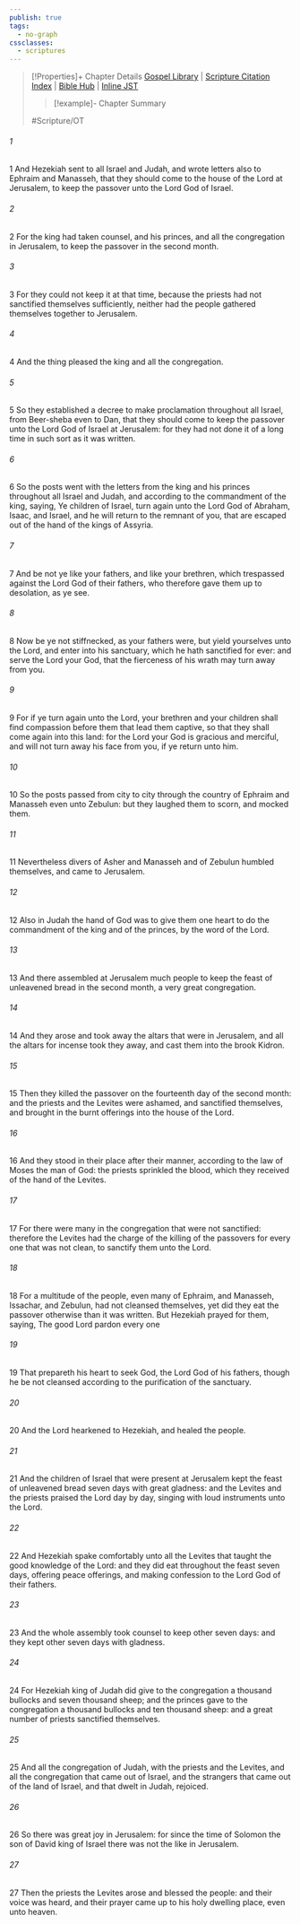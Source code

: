 ```yaml
---
publish: true
tags:
  - no-graph
cssclasses:
  - scriptures
---
```

>[!Properties]+ Chapter Details
>[Gospel Library](https://churchofjesuschrist.org/study/scriptures/ot/2-chr/30?lang=eng)    |    [Scripture Citation Index](https://scriptures.byu.edu/#0721e::c0721e)    |    [Bible Hub](https://biblehub.com/2_chronicles/30.htm)    |    [Inline JST](https://scripturetoolbox.com/html/ic/2Chronicles/30.html)
>>[!example]- Chapter Summary
>> 
> 
>
>#Scripture/OT
###### 1
1 And Hezekiah sent to all Israel and Judah, and wrote letters also to Ephraim and Manasseh, that they should come to the house of the Lord at Jerusalem, to keep the passover unto the Lord God of Israel.
###### 2
2 For the king had taken counsel, and his princes, and all the congregation in Jerusalem, to keep the passover in the second month.
###### 3
3 For they could not keep it at that time, because the priests had not sanctified themselves sufficiently, neither had the people gathered themselves together to Jerusalem.
###### 4
4 And the thing pleased the king and all the congregation.
###### 5
5 So they established a decree to make proclamation throughout all Israel, from Beer-sheba even to Dan, that they should come to keep the passover unto the Lord God of Israel at Jerusalem: for they had not done it of a long time in such sort as it was written.
###### 6
6 So the posts went with the letters from the king and his princes throughout all Israel and Judah, and according to the commandment of the king, saying, Ye children of Israel, turn again unto the Lord God of Abraham, Isaac, and Israel, and he will return to the remnant of you, that are escaped out of the hand of the kings of Assyria.
###### 7
7 And be not ye like your fathers, and like your brethren, which trespassed against the Lord God of their fathers, who therefore gave them up to desolation, as ye see.
###### 8
8 Now be ye not stiffnecked, as your fathers were, but yield yourselves unto the Lord, and enter into his sanctuary, which he hath sanctified for ever: and serve the Lord your God, that the fierceness of his wrath may turn away from you.
###### 9
9 For if ye turn again unto the Lord, your brethren and your children shall find compassion before them that lead them captive, so that they shall come again into this land: for the Lord your God is gracious and merciful, and will not turn away his face from you, if ye return unto him.
###### 10
10 So the posts passed from city to city through the country of Ephraim and Manasseh even unto Zebulun: but they laughed them to scorn, and mocked them.
###### 11
11 Nevertheless divers of Asher and Manasseh and of Zebulun humbled themselves, and came to Jerusalem.
###### 12
12 Also in Judah the hand of God was to give them one heart to do the commandment of the king and of the princes, by the word of the Lord.
###### 13
13 And there assembled at Jerusalem much people to keep the feast of unleavened bread in the second month, a very great congregation.
###### 14
14 And they arose and took away the altars that were in Jerusalem, and all the altars for incense took they away, and cast them into the brook Kidron.
###### 15
15 Then they killed the passover on the fourteenth day of the second month: and the priests and the Levites were ashamed, and sanctified themselves, and brought in the burnt offerings into the house of the Lord.
###### 16
16 And they stood in their place after their manner, according to the law of Moses the man of God: the priests sprinkled the blood, which they received of the hand of the Levites.
###### 17
17 For there were many in the congregation that were not sanctified: therefore the Levites had the charge of the killing of the passovers for every one that was not clean, to sanctify them unto the Lord.
###### 18
18 For a multitude of the people, even many of Ephraim, and Manasseh, Issachar, and Zebulun, had not cleansed themselves, yet did they eat the passover otherwise than it was written. But Hezekiah prayed for them, saying, The good Lord pardon every one
###### 19
19 That prepareth his heart to seek God, the Lord God of his fathers, though he be not cleansed according to the purification of the sanctuary.
###### 20
20 And the Lord hearkened to Hezekiah, and healed the people.
###### 21
21 And the children of Israel that were present at Jerusalem kept the feast of unleavened bread seven days with great gladness: and the Levites and the priests praised the Lord day by day, singing with loud instruments unto the Lord.
###### 22
22 And Hezekiah spake comfortably unto all the Levites that taught the good knowledge of the Lord: and they did eat throughout the feast seven days, offering peace offerings, and making confession to the Lord God of their fathers.
###### 23
23 And the whole assembly took counsel to keep other seven days: and they kept other seven days with gladness.
###### 24
24 For Hezekiah king of Judah did give to the congregation a thousand bullocks and seven thousand sheep; and the princes gave to the congregation a thousand bullocks and ten thousand sheep: and a great number of priests sanctified themselves.
###### 25
25 And all the congregation of Judah, with the priests and the Levites, and all the congregation that came out of Israel, and the strangers that came out of the land of Israel, and that dwelt in Judah, rejoiced.
###### 26
26 So there was great joy in Jerusalem: for since the time of Solomon the son of David king of Israel there was not the like in Jerusalem.
###### 27
27 Then the priests the Levites arose and blessed the people: and their voice was heard, and their prayer came up to his holy dwelling place, even unto heaven.
